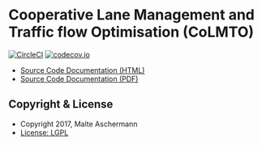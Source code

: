 Cooperative Lane Management and Traffic flow Optimisation (CoLMTO)
==========================

[![CircleCI](https://circleci.com/gh/socialcars/colmto/tree/master.svg?style=shield&circle-token=ff9f6072df84edef937bff818eb00102157245b4)](https://circleci.com/gh/masc/colmto/tree/master)
[![codecov.io](https://codecov.io/github/socialcars/colmto/coverage.svg?token=WKRFU2mDRO&branch=master)](https://codecov.io/github/socialcars/colmto)

  * [Source Code Documentation (HTML)](http://socialcars.github.io/colmto/docs/sources/index.html)
  * [Source Code Documentation (PDF)](http://socialcars.github.io/colmto/docs/CoLMTO-doc.pdf)

Copyright & License
-------------------

  * Copyright 2017, Malte Aschermann
  * [License: LGPL](http://socialcars.github.io/colmto/LICENSE.md)
